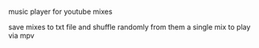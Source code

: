 music player for youtube mixes

save mixes to txt file and shuffle randomly from them a single mix to play via mpv

